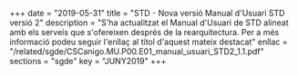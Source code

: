 +++
date        = "2019-05-31"
title       = "STD - Nova versió Manual d'Usuari STD versió 2"
description = "S'ha actualitzat el Manual d'Usuari de STD alineat amb els serveis que s'ofereixen després de la rearquitectura. Per a més informació podeu seguir l'enllaç al títol d'aquest mateix destacat"
enllac      = "/related/sgde/CSCanigo.MU.P00.E01_manual_usuari_STD2_1.1.pdf"
sections    = "sgde"
key         = "JUNY2019"
+++

